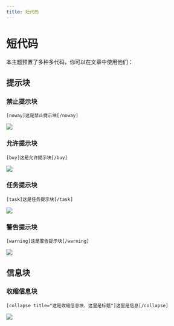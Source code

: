 ```yaml
---
title: 短代码
---
```


# 短代码 <Badge type="tip" text="v2.6.0" />

本主题预置了多种多代码，你可以在文章中使用他们：

## 提示块

### 禁止提示块

```
[noway]这是禁止提示块[/noway]
```

![](https://s.nmxc.ltd/fuukei_docs/sakurairo/setting/sc-noway.png)

### 允许提示块

```
[buy]这是允许提示块[/buy]
```

![](https://s.nmxc.ltd/fuukei_docs/sakurairo/setting/sc-buy.png)

### 任务提示块

```
[task]这是任务提示块[/task]
```

![](https://s.nmxc.ltd/fuukei_docs/sakurairo/setting/sc-task.png)

### 警告提示块

```
[warning]这是警告提示块[/warning]
```

![](https://s.nmxc.ltd/fuukei_docs/sakurairo/setting/sc-warning.png)

## 信息块

### 收缩信息块

```
[collapse title="这是收缩信息块，这里是标题"]这里是信息[/collapse]
```

![](https://s.nmxc.ltd/fuukei_docs/sakurairo/setting/sc-infobar.png)
